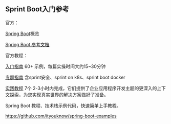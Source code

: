 ## Sprint Boot入门参考

官方：

[Spring Boot](https://spring.io/projects/spring-boot#overview)概览



[Spring Boot  参考文档](https://docs.spring.io/spring-boot/docs/current/reference/html/index.html)



官方教程：

[入门指南](https://spring.io/guides/#tutorials) 60+ 示例，每篇实操时间大约15~30分钟

[专题指南](https://spring.io/guides/#topical-guides) 含sprint安全、sprint on k8s、sprint boot docker

[实践教程](https://spring.io/guides/#tutorials) 7个 2-3小时内完成，它们提供了企业应用程序开发主题的更深入的上下文探索，为您实现真实世界的解决方案做好了准备。









Spring Boot 教程、技术栈示例代码，快速简单上手教程。

https://github.com/ityouknow/spring-boot-examples